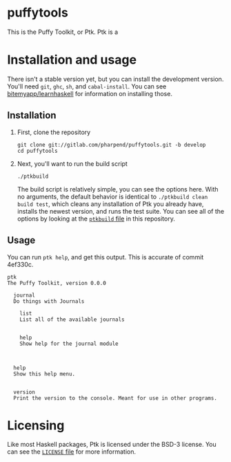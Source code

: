 # puffytools

This is the Puffy Toolkit, or Ptk. Ptk is a 

# Installation and usage

There isn't a stable version yet, but you can install the development
version. You'll need `git`, `ghc`, `sh`, and `cabal-install`. You can see
[bitemyapp/learnhaskell][1] for information on installing those.

## Installation

1.  First, clone the repository

        git clone git://gitlab.com/pharpend/puffytools.git -b develop
        cd puffytools

2.  Next, you'll want to run the build script

        ./ptkbuild

    The build script is relatively simple, you can see the options here. With no
    arguments, the default behavior is identical to `./ptkbuild clean build
    test`, which cleans any installation of Ptk you already have, installs the
    newest version, and runs the test suite. You can see all of the options by
    looking at the [`ptkbuild` file][3] in this repository.

## Usage

You can run `ptk help`, and get this output. This is accurate of commit 4ef330c.

    ptk 
    The Puffy Toolkit, version 0.0.0
    
      journal
      Do things with Journals
      
        list
        List all of the available journals
        
        
        help
        Show help for the journal module
        
        
      
      help
      Show this help menu.
      
      
      version
      Print the version to the console. Meant for use in other programs.
  
# Licensing

Like most Haskell packages, Ptk is licensed under the BSD-3 license. You can see
the [`LICENSE` file][2] for more information.
        
[1]: https://github.com/bitemyapp/learnhaskell
[2]: https://github.com/pharpend/puffytools/blob/develop/LICENSE
[3]: https://github.com/pharpend/puffytools/blob/develop/ptkbuild
